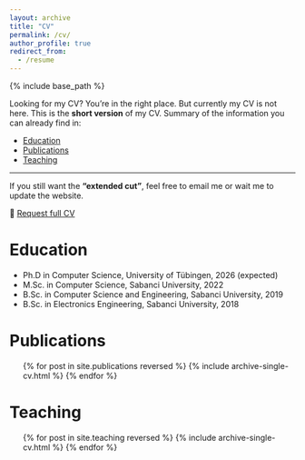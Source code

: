 ```yaml
---
layout: archive
title: "CV"
permalink: /cv/
author_profile: true
redirect_from:
  - /resume
---
```


{% include base_path %}

Looking for my CV? You’re in the right place. But currently my CV is not here. 
This is the **short version** of my CV. Summary of the information you can already find in:  

- [Education](/#education)  
- [Publications](/publications/)  
- [Teaching](/teaching/)  

---

If you still want the **“extended cut”**, feel free to email me or wait me to update the website.  

📩 [Request full CV](mailto:sselcan.magara@gmail.com)  

Education
======
* Ph.D in Computer Science, University of Tübingen, 2026 (expected)
* M.Sc. in Computer Science, Sabanci University, 2022
* B.Sc. in Computer Science and Engineering, Sabanci University, 2019
* B.Sc. in Electronics Engineering, Sabanci University, 2018


<!-- Work experience
======
* Researcher
  * GitHub University
  * Duties includes: Updates and improvements to template
  * Supervisor: The Users

* 2018-2022: Teaching Assistant
  * Sabanci University
  * Duties included: Merging pull requests
  * Supervisor: Professor Hub -->

<!-- * Summer 2015: Research Assistant
  * GitHub University
  * Duties included: Tagging issues
  * Supervisor: Professor Git
   -->
<!-- Skills
======
* Skill 1
* Skill 2
  * Sub-skill 2.1
  * Sub-skill 2.2
  * Sub-skill 2.3
* Skill 3 -->

Publications
======
  <ul>{% for post in site.publications reversed %}
    {% include archive-single-cv.html %}
  {% endfor %}</ul>
  
<!-- Talks
======
  <ul>{% for post in site.talks reversed %}
    {% include archive-single-talk-cv.html  %}
  {% endfor %}</ul>
   -->
Teaching
======
  <ul>{% for post in site.teaching reversed %}
    {% include archive-single-cv.html %}
  {% endfor %}</ul>
  
<!-- Service and leadership
======
* Currently signed in to 43 different slack teams -->
